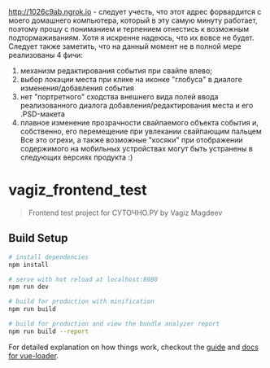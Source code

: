 http://1026c9ab.ngrok.io - следует учесть, что этот адрес форвардится с моего домашнего компьютера, который в эту самую минуту работает, поэтому прошу с пониманием и терпением отнестись к возможным подтормаживаниям. Хотя я искренне надеюсь, что их вовсе не будет.
Следует также заметить, что на данный момент не в полной мере реализованы 4 фичи:
1) механизм редактирования события при свайпе влево;
2) выбор локации места при клике на иконке "глобуса" в диалоге изменения/добавления события
3) нет "портретного" сходства внешнего вида полей ввода реализованного диалога добавления/редактирования места и его .PSD-макета
4) плавное изменение прозрачности свайпаемого объекта события и, собственно, его перемещение при увлекании свайпающим пальцем
Все это огрехи, а также возможные "косяки" при отображении содержимого на мобильных устройствах могут быть устранены в следующих версиях продукта :)

# vagiz_frontend_test

> Frontend test project for СУТОЧНО.РУ by Vagiz Magdeev

## Build Setup

``` bash
# install dependencies
npm install

# serve with hot reload at localhost:8080
npm run dev

# build for production with minification
npm run build

# build for production and view the bundle analyzer report
npm run build --report
```

For detailed explanation on how things work, checkout the [guide](http://vuejs-templates.github.io/webpack/) and [docs for vue-loader](http://vuejs.github.io/vue-loader).
